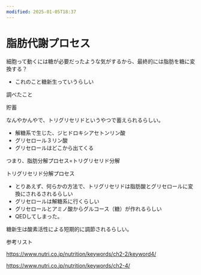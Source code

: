 ```yaml
---
modified: 2025-01-05T18:37
---
```

# 脂肪代謝プロセス

細胞って動くには糖が必要だったような気がするから、最終的には脂肪を糖に変換する？

- これのこと糖新生っていうらしい

調べたこと

貯蓄

なんやかんやで、トリグリセリドというやつで蓄えられるらしい。

- 解糖系で生じた、ジヒドロキシアセトンリン酸  
- グリセロール３リン酸  
- グリセロールはどこから出てくる  

つまり、脂肪分解プロセス=トリグリセリド分解

トリグリセリド分解プロセス

- とりあえず、何らかの方法で、トリグリセリドは脂肪酸とグリセロールに変換にされるされるらしい  
- グリセロールは解糖系に行くらしい  
- グリセロールとアミノ酸からグルコース（糖）が作れるらしい  
- QEDしてしまった。  

糖新生は酸素活性による短期的に調節されるらしい。

参考リスト

https://www.nutri.co.jp/nutrition/keywords/ch2-2/keyword4/

https://www.nutri.co.jp/nutrition/keywords/ch2-4/